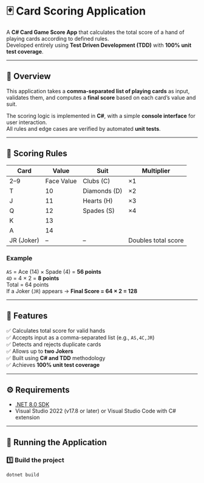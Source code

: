 # 🃏 Card Scoring Application

A **C# Card Game Score App** that calculates the total score of a hand of playing cards according to defined rules.  
Developed entirely using **Test Driven Development (TDD)** with **100% unit test coverage**.

---

## 📘 Overview

This application takes a **comma-separated list of playing cards** as input, validates them, and computes a **final score** based on each card’s value and suit.  

The scoring logic is implemented in **C#**, with a simple **console interface** for user interaction.  
All rules and edge cases are verified by automated **unit tests**.

---

## 🧮 Scoring Rules

| Card | Value | Suit | Multiplier |
|------|--------|------|-------------|
| 2–9 | Face Value | Clubs (C) | ×1 |
| T | 10 | Diamonds (D) | ×2 |
| J | 11 | Hearts (H) | ×3 |
| Q | 12 | Spades (S) | ×4 |
| K | 13 |  |  |
| A | 14 |  |  |
| JR (Joker) | – | – | Doubles total score |

### Example
`AS` = Ace (14) × Spade (4) = **56 points**  
`4D` = 4 × 2 = **8 points**  
Total = 64 points  
If a Joker (`JR`) appears → **Final Score = 64 × 2 = 128**

---

## 🧰 Features

✅ Calculates total score for valid hands  
✅ Accepts input as a comma-separated list (e.g., `AS,4C,JR`)  
✅ Detects and rejects duplicate cards  
✅ Allows up to **two Jokers**  
✅ Built using **C# and TDD** methodology  
✅ Achieves **100% unit test coverage**

---

## ⚙️ Requirements

- [.NET 8.0 SDK](https://dotnet.microsoft.com/en-us/download/dotnet/8.0)
- Visual Studio 2022 (v17.8 or later) or Visual Studio Code with C# extension

---

## 🚀 Running the Application

### 1️⃣ Build the project
```bash
dotnet build
